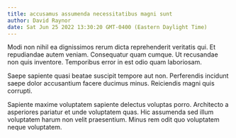 ```yaml
---
title: accusamus assumenda necessitatibus magni sunt
author: David Raynor
date: Sat Jun 25 2022 13:30:20 GMT-0400 (Eastern Daylight Time)
---
```

Modi non nihil ea dignissimos rerum dicta reprehenderit veritatis qui. Et repudiandae autem veniam. Consequatur quam cumque. Ut recusandae non quis inventore. Temporibus error in est odio quam laboriosam.

 Saepe sapiente quasi beatae suscipit tempore aut non. Perferendis incidunt saepe dolor accusantium facere ducimus minus. Reiciendis magni quis corrupti.

 Sapiente maxime voluptatem sapiente delectus voluptas porro. Architecto a asperiores pariatur et unde voluptatem quas. Hic assumenda sed illum voluptatem harum non velit praesentium. Minus rem odit quo voluptatem neque voluptatem.